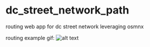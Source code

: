 # dc_street_network_path
routing web app for dc street network leveraging osmnx

routing example gif: 
![alt text](https://github.com/sidetrackedmind/dc_street_network_path/blob/master/routing_v2.gif "routing example gif")
